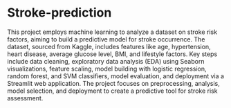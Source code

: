 # Stroke-prediction

This project employs machine learning to analyze a dataset on stroke risk factors, aiming to build a predictive model for stroke occurrence. The dataset, sourced from Kaggle, includes features like age, hypertension, heart disease, average glucose level, BMI, and lifestyle factors. Key steps include data cleaning, exploratory data analysis (EDA) using Seaborn visualizations, feature scaling, model building with logistic regression, random forest, and SVM classifiers, model evaluation, and deployment via a Streamlit web application. The project focuses on preprocessing, analysis, model selection, and deployment to create a predictive tool for stroke risk assessment.
